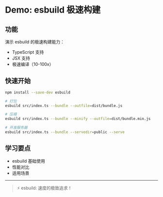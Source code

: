 # Demo: esbuild 极速构建

## 功能

演示 esbuild 的极速构建能力：
- TypeScript 支持
- JSX 支持
- 极速编译（10-100x）

## 快速开始

```bash
npm install --save-dev esbuild

# 打包
esbuild src/index.ts --bundle --outfile=dist/bundle.js

# 压缩
esbuild src/index.ts --bundle --minify --outfile=dist/bundle.min.js

# 开发服务器
esbuild src/index.ts --bundle --servedir=public --serve
```

## 学习要点

- esbuild 基础使用
- 性能对比
- 适用场景

---

> ⚡️ esbuild: 速度的极致追求！

